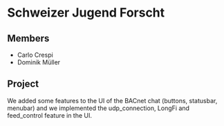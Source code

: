 # Schweizer Jugend Forscht
## Members
- Carlo Crespi
- Dominik Müller

## Project

We added some features to the UI of the BACnet chat (buttons, statusbar, menubar) 
and we implemented the udp_connection, LongFi and feed_control feature in the UI.